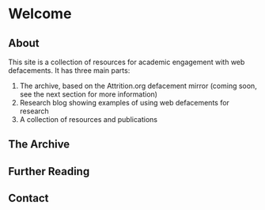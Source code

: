 # Welcome 

## About

This site is a collection of resources for academic engagement with web defacements. It has three main parts:
1. The archive, based on the Attrition.org defacement mirror (coming soon, see the next section for more information)
2. Research blog showing examples of using web defacements for research
3. A collection of resources and publications

## The Archive
## Further Reading
## Contact
